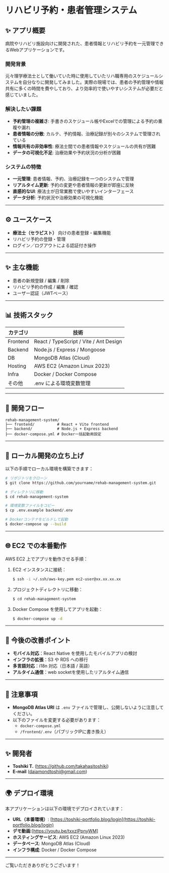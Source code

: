 # リハビリ予約・患者管理システム

## ✨ アプリ概要
病院やリハビリ施設向けに開発された、患者情報とリハビリ予約を一元管理できるWebアプリケーションです。

### 開発背景
元々理学療法士として働いていた時に使用していたリハ職専用のスケジュールシステムを自分なりに開発してみました。実際の現場では、患者の予約管理や情報共有に多くの時間を費やしており、より効率的で使いやすいシステムが必要だと感じていました。

### 解決したい課題
- **予約管理の複雑さ**: 手書きのスケジュール帳やExcelでの管理による予約の重複や漏れ
- **患者情報の分散**: カルテ、予約情報、治療記録が別々のシステムで管理されている
- **情報共有の非効率性**: 療法士間での患者情報やスケジュールの共有が困難
- **データの可視化不足**: 治療効果や予約状況の分析が困難

### システムの特徴
- **一元管理**: 患者情報、予約、治療記録を一つのシステムで管理
- **リアルタイム更新**: 予約の変更や患者情報の更新が即座に反映
- **直感的なUI**: 療法士が日常業務で使いやすいインターフェース
- **データ分析**: 予約状況や治療効果の可視化機能


---

## ⚙ ユースケース
- **療法士（セラピスト）** 向けの患者登録・編集機能
- リハビリ予約の登録・管理
- ログイン／ログアウトによる認証付き操作

---

## ✨ 主な機能
- 患者の新規登録 / 編集 / 削除
- リハビリ予約の作成 / 編集 / 確認
- ユーザー認証（JWTベース）
---

## 📊 技術スタック
| カテゴリ | 技術 |
|----------|-----------------------|
| Frontend | React / TypeScript / Vite / Ant Design |
| Backend  | Node.js / Express / Mongoose |
| DB       | MongoDB Atlas (Cloud) |
| Hosting  | AWS EC2 (Amazon Linux 2023) |
| Infra    | Docker / Docker Compose |
| その他    | .env による環境変数管理 |

---

## 🔧 開発フロー
```
rehab-management-system/
├── frontend/          # React + Vite frontend
├── backend/           # Node.js + Express backend
├── docker-compose.yml # Docker一括起動用設定
```

---

## 🚀 ローカル開発の立ち上げ
以下の手順でローカル環境を構築できます：

```bash
# リポジトリをクローン
$ git clone https://github.com/yourname/rehab-management-system.git

# ディレクトリに移動
$ cd rehab-management-system

# 環境変数ファイルをコピー
$ cp .env.example backend/.env

# Dockerコンテナをビルドして起動
$ docker-compose up --build
```

---

## 🌐 EC2 での本番動作
AWS EC2 上でアプリを動作させる手順：

1. EC2 インスタンスに接続：
    ```bash
    $ ssh -i ~/.ssh/aws-key.pem ec2-user@xx.xx.xx.xx
    ```

2. プロジェクトディレクトリに移動：
    ```bash
    $ cd rehab-management-system
    ```

3. Docker Compose を使用してアプリを起動：
    ```bash
    $ docker-compose up -d
    ```

---

## 🌟 今後の改善ポイント
- **モバイル対応**：React Native を使用したモバイルアプリの検討
- **インフラの拡張**：S3 や RDS への移行
- **多言語対応**：i18n 対応（日本語 / 英語）
- **アルタイム通信**：web socketを使用したリアルタイム通信

---

## 🚫 注意事項
- **MongoDB Atlas URI** は `.env` ファイルで管理し、公開しないように注意してください。
- 以下のファイルを変更する必要があります：
    - `docker-compose.yml`
    - `/frontend/.env`（パブリックIPに書き換え）

---

## ✨ 開発者
- **Toshiki T.** (https://github.com/takahasitoshiki)
- **E-mail** (daiamondtoshi@gmail.com)

---
## 🌍 デプロイ環境
本アプリケーションは以下の環境でデプロイされています：

- **URL（本番環境）**: [https://toshiki-portfolio.blog/login](https://toshiki-portfolio.blog/login)
- **デモ動画**:[https://youtu.be/txxzlPpnyWM]
- **ホスティングサービス**: AWS EC2 (Amazon Linux 2023)
- **データベース**: MongoDB Atlas (Cloud)
- **インフラ構成**: Docker / Docker Compose

---

ご覧いただきありがとうございます！

